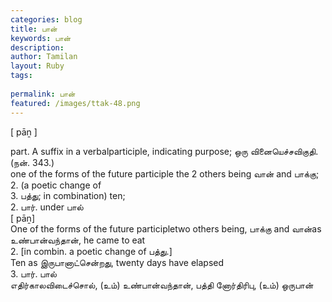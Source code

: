 ```yaml
---
categories: blog
title: பான்
keywords: பான்
description: 
author: Tamilan
layout: Ruby
tags: 
 
permalink: பான்
featured: /images/ttak-48.png
---
```

  
[ pāṉ ]  
  
part. A suffix in a verbalparticiple, indicating purpose; ஒரு வினையெச்சவிகுதி. (நன். 343.)  
one of the forms of the future participle the 2 others being வான் and பாக்கு;  
2. (a poetic change of  
3. பத்து; in combination) ten;  
2. பார். under பால்  
[ pāṉ]  
One of the forms of the future participletwo others being, பாக்கு and வான்as உண்பான்வந்தான், he came to eat  
2. [in combin. a poetic change of பத்து.]  
Ten as இருபானாட்சென்றது, twenty days have elapsed  
3. பார். பால்  
எதிர்காலவிடைச்சொல், (உம்) உண்பான்வந்தான், பத்தி னோர்திரிபு, (உம்) ஒருபான்